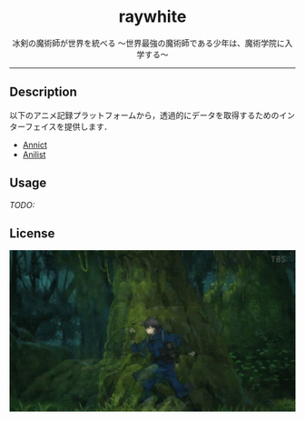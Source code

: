<h1 align="center">raywhite</h1>
<p align="center">冰剣の魔術師が世界を統べる 〜世界最強の魔術師である少年は、魔術学院に入学する〜</p>

---

## Description

以下のアニメ記録プラットフォームから，透過的にデータを取得するためのインターフェイスを提供します．

- [Annict](https://annict.com)
- [Anilist](https://anilist.co)

## Usage

_TODO:_

## License

![世界最強の魔術師である少年は、演習を開始する](./assets/hyoken_dash.gif)